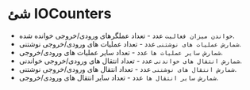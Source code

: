 # شئ IOCounters

* `خواندن میزان فعالیت` عدد - تعداد عملگرهای ورودی/خروجی خوانده شده.
* `شمارش عملیات های نوشتنی` عدد - تعداد عملیات های ورودی/خروجی نوشتنی.
* `شمارش سایر عملیات ها` عدد - تعداد سایر عملیات های ورودی/خروجی.
* `شمارش انتقال های خواندنی` عدد - تعداد انتقال های ورودی/خروجی خواندنی.
* `شمارش انتقال های نوشتنی` عدد - تعداد انتقال های ورودی/خروجی نوشتنی.
* `شمارش سایر انتقال ها` عدد - تعداد سایر انتقال های ورودی/خروجی.
